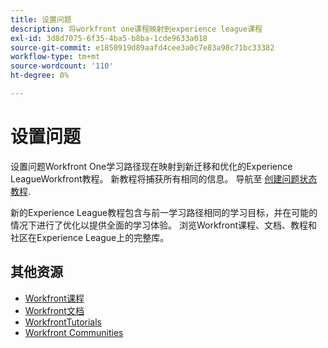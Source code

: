 ```yaml
---
title: 设置问题
description: 将workfront one课程映射到experience league课程
exl-id: 3d8d7075-6f35-4ba5-b8ba-1cde9633a018
source-git-commit: e1850919d89aafd4cee3a0c7e83a98c71bc33382
workflow-type: tm+mt
source-wordcount: '110'
ht-degree: 0%

---
```


# 设置问题

设置问题Workfront One学习路径现在映射到新迁移和优化的Experience LeagueWorkfront教程。  新教程将捕获所有相同的信息。 导航至 [创建问题状态教程](https://experienceleague.adobe.com/docs/workfront-learn/tutorials-workfront/home.html).

新的Experience League教程包含与前一学习路径相同的学习目标，并在可能的情况下进行了优化以提供全面的学习体验。  浏览Workfront课程、文档、教程和社区在Experience League上的完整库。


## 其他资源

* [Workfront课程](https://experienceleague.adobe.com/?lang=en&amp;Solution=Workfront#courses)
* [Workfront文档](https://experienceleague.adobe.com/docs/workfront.html)
* [WorkfrontTutorials](https://experienceleague.adobe.com/docs/workfront-learn/tutorials-workfront/home.html)
* [Workfront Communities](https://experienceleaguecommunities.adobe.com/t5/workfront/ct-p/workfront)

